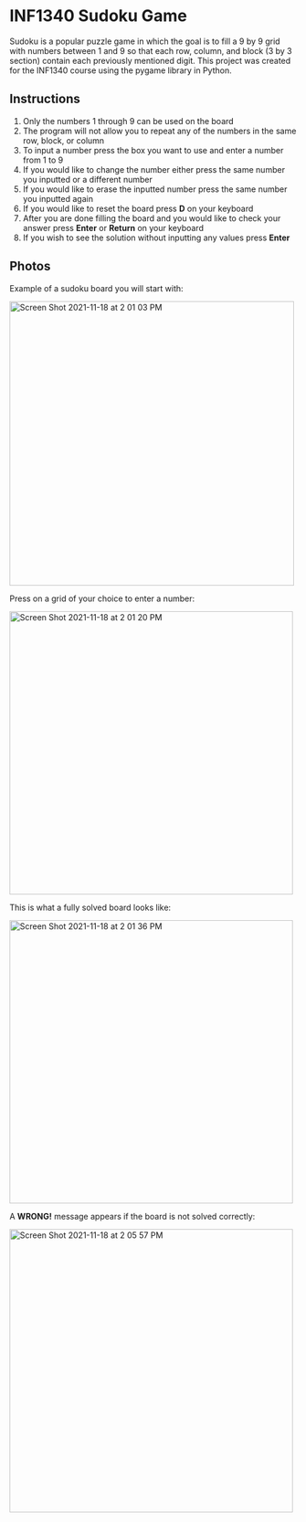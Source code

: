 # INF1340 Sudoku Game

Sudoku is a popular puzzle game in which the goal is to fill a 9 by 9 grid with numbers between 1 and 9 so that each row, column, and block (3 by 3 section) contain each previously mentioned digit. This project was created for the INF1340 course using the pygame library in Python.

## Instructions
1. Only the numbers 1 through 9 can be used on the board
2. The program will not allow you to repeat any of the numbers in the same row, block, or column
3. To input a number press the box you want to use and enter a number from 1 to 9
4. If you would like to change the number either press the same number you inputted or a different number
5. If you would like to erase the inputted number press the same number you inputted again
6. If you would like to reset the board press **D** on your keyboard
7. After you are done filling the board and you would like to check your answer press **Enter** or **Return** on your keyboard
8. If you wish to see the solution without inputting any values press **Enter**

## Photos

Example of a sudoku board you will start with:

<img width="498" alt="Screen Shot 2021-11-18 at 2 01 03 PM" src="https://user-images.githubusercontent.com/62111848/142479984-bb5d667e-9f41-4dd1-8ef7-4092ce0a28c6.png">

Press on a grid of your choice to enter a number:

<img width="496" alt="Screen Shot 2021-11-18 at 2 01 20 PM" src="https://user-images.githubusercontent.com/62111848/142480063-c567c28c-ecfe-4241-b3c4-b774b4b67ea3.png">

This is what a fully solved board looks like: 

<img width="496" alt="Screen Shot 2021-11-18 at 2 01 36 PM" src="https://user-images.githubusercontent.com/62111848/142480148-c73615e7-10fb-4831-8734-bc2778cce0b4.png">

A **WRONG!** message appears if the board is not solved correctly:

<img width="496" alt="Screen Shot 2021-11-18 at 2 05 57 PM" src="https://user-images.githubusercontent.com/62111848/142480494-b7612f9e-ebf3-42ec-b234-d73dd73d37b3.png">
